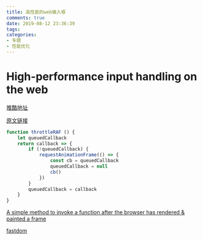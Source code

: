 ```yaml
---
title: 高性能的web输入框
comments: true
date: 2019-08-12 23:36:39
tags:
categories:
- 专题
- 性能优化
---
```


# High-performance input handling on the web

[推酷地址](https://www.tuicool.com/articles/ZfaURvZ)

[原文链接](https://nolanlawson.com/2019/08/11/high-performance-input-handling-on-the-web/?utm_source=tuicool&utm_medium=referral)

```js
function throttleRAF () {
    let queuedCallback
    return callback => {
        if (!queuedCallback) {
            requestAnimationFrame(() => {
                const cb = queuedCallback
                queuedCallback = null
                cb()
            })
        }
        queuedCallback = callback
    }
}
```

[A simple method to invoke a function after the browser has rendered & painted a frame](https://github.com/andrewiggins/afterframe)

[fastdom](https://github.com/wilsonpage/fastdom)